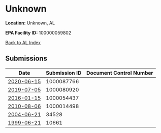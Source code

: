 # Unknown

**Location:** Unknown, AL

**EPA Facility ID:** 100000059802

[Back to AL Index](../../index.md)

## Submissions

| Date | Submission ID | Document Control Number |
|------|--------------|-------------------------|
| [2020-06-15](submissions/1000087766.md) | 1000087766 |  |
| [2019-07-05](submissions/1000080920.md) | 1000080920 |  |
| [2016-01-15](submissions/1000054437.md) | 1000054437 |  |
| [2010-08-06](submissions/1000014498.md) | 1000014498 |  |
| [2004-06-21](submissions/34528.md) | 34528 |  |
| [1999-06-21](submissions/10661.md) | 10661 |  |
